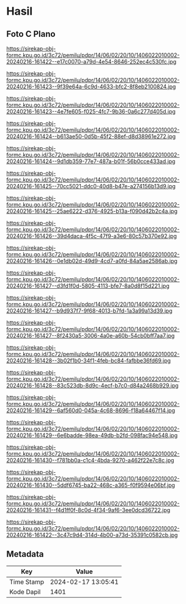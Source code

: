# Hasil

## Foto C Plano

https://sirekap-obj-formc.kpu.go.id/3c72/pemilu/pdpr/14/06/02/20/10/1406022010002-20240216-161422--e17c0070-a79d-4e54-8646-252ec4c530fc.jpg

https://sirekap-obj-formc.kpu.go.id/3c72/pemilu/pdpr/14/06/02/20/10/1406022010002-20240216-161423--9f39e64a-6c9d-4633-bfc2-8f8eb2100824.jpg

https://sirekap-obj-formc.kpu.go.id/3c72/pemilu/pdpr/14/06/02/20/10/1406022010002-20240216-161423--4e7fe605-f025-4fc7-9b36-0a6c277d405d.jpg

https://sirekap-obj-formc.kpu.go.id/3c72/pemilu/pdpr/14/06/02/20/10/1406022010002-20240216-161424--b613ae50-0d5b-45f2-88ef-d8d38961e272.jpg

https://sirekap-obj-formc.kpu.go.id/3c72/pemilu/pdpr/14/06/02/20/10/1406022010002-20240216-161424--9d1db359-77e7-487a-b01f-56b0cce433ad.jpg

https://sirekap-obj-formc.kpu.go.id/3c72/pemilu/pdpr/14/06/02/20/10/1406022010002-20240216-161425--70cc5021-ddc0-40d8-b47e-a274156b13d9.jpg

https://sirekap-obj-formc.kpu.go.id/3c72/pemilu/pdpr/14/06/02/20/10/1406022010002-20240216-161425--25ae6222-d376-4925-b13a-f090d42b2c4a.jpg

https://sirekap-obj-formc.kpu.go.id/3c72/pemilu/pdpr/14/06/02/20/10/1406022010002-20240216-161426--39d4daca-4f5c-47f9-a3e6-80c57b370e92.jpg

https://sirekap-obj-formc.kpu.go.id/3c72/pemilu/pdpr/14/06/02/20/10/1406022010002-20240216-161426--0e1db02d-49d9-4cd7-a0fd-84a5ae2586ab.jpg

https://sirekap-obj-formc.kpu.go.id/3c72/pemilu/pdpr/14/06/02/20/10/1406022010002-20240216-161427--d3fd1f0d-5805-4113-bfe7-8a0d8f15d221.jpg

https://sirekap-obj-formc.kpu.go.id/3c72/pemilu/pdpr/14/06/02/20/10/1406022010002-20240216-161427--b9d937f7-9f68-4013-b7fd-1a3a99a13d39.jpg

https://sirekap-obj-formc.kpu.go.id/3c72/pemilu/pdpr/14/06/02/20/10/1406022010002-20240216-161427--8f2430a5-3006-4a0e-a60b-54cb0bff7aa7.jpg

https://sirekap-obj-formc.kpu.go.id/3c72/pemilu/pdpr/14/06/02/20/10/1406022010002-20240216-161428--3b02f1b0-34f1-4feb-bc84-fafbbe36fd69.jpg

https://sirekap-obj-formc.kpu.go.id/3c72/pemilu/pdpr/14/06/02/20/10/1406022010002-20240216-161428--83c523db-8d9c-4ecf-b7c0-d84a2468b929.jpg

https://sirekap-obj-formc.kpu.go.id/3c72/pemilu/pdpr/14/06/02/20/10/1406022010002-20240216-161429--6af560d0-045a-4c68-8696-f18a64467f14.jpg

https://sirekap-obj-formc.kpu.go.id/3c72/pemilu/pdpr/14/06/02/20/10/1406022010002-20240216-161429--6e6badde-98ea-49db-b2fd-098fac94e548.jpg

https://sirekap-obj-formc.kpu.go.id/3c72/pemilu/pdpr/14/06/02/20/10/1406022010002-20240216-161430--f781bb0a-c1c4-4bda-9270-a462f22e7c8c.jpg

https://sirekap-obj-formc.kpu.go.id/3c72/pemilu/pdpr/14/06/02/20/10/1406022010002-20240216-161430--5ddf6745-ba22-468c-a365-f0f9594e06bf.jpg

https://sirekap-obj-formc.kpu.go.id/3c72/pemilu/pdpr/14/06/02/20/10/1406022010002-20240216-161431--f4d1ff0f-8c0d-4f34-9af6-3ee0dcd36722.jpg

https://sirekap-obj-formc.kpu.go.id/3c72/pemilu/pdpr/14/06/02/20/10/1406022010002-20240216-161422--3c47c9d4-314d-4b00-a73d-35391c0582cb.jpg


## Metadata

| Key        | Value               |
| ---------- | ------------------- |
| Time Stamp | 2024-02-17 13:05:41 |
| Kode Dapil | 1401                |




